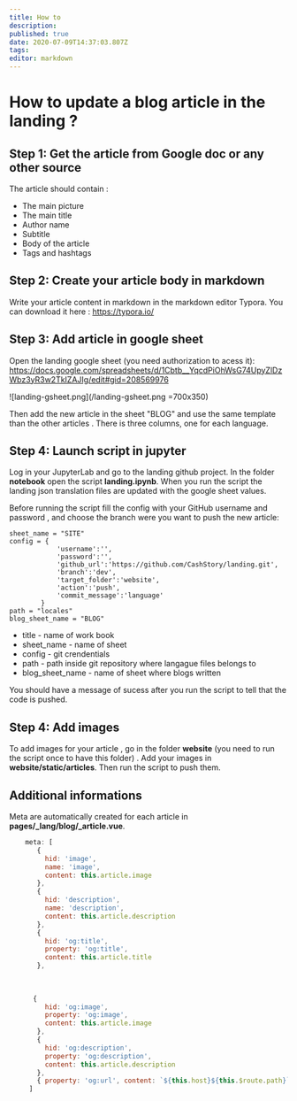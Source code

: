 ```yaml
---
title: How to
description: 
published: true
date: 2020-07-09T14:37:03.807Z
tags: 
editor: markdown
---
```


# How to update a blog article in the landing ? 

## Step 1: Get the article from Google doc or any other source 

The article should contain : 
- The main picture
- The main title
- Author name
- Subtitle 
- Body of the article
- Tags and hashtags

## Step 2: Create your article body in markdown

Write your article content in markdown in the markdown editor Typora. 
You can download it here : https://typora.io/

## Step 3: Add article in google sheet

Open the landing google sheet (you need authorization to acess it): https://docs.google.com/spreadsheets/d/1Cbtb__YqcdPiOhWsG74UpyZlDzWbz3yR3w2TkIZAJIg/edit#gid=208569976

![landing-gsheet.png](/landing-gsheet.png =700x350)

Then add the new article in the sheet "BLOG" and use the same template than the other articles . There is three columns, one for each language.

## Step 4: Launch script in jupyter

Log in your JupyterLab and go to the landing github project. In the folder **notebook** open the script **landing.ipynb**. When you run the script the landing json translation files are updated with the google sheet values.

Before running the script fill the config with your GitHub username and password , and choose the branch were you want to push the new article:

```
sheet_name = "SITE"
config = {
            'username':'',
            'password':'',
            'github_url':'https://github.com/CashStory/landing.git',
            'branch':'dev',
            'target_folder':'website',
            'action':'push',
            'commit_message':'language'
        }
path = "locales"
blog_sheet_name = "BLOG"
```
- title - name of work book
- sheet_name - name of sheet
- config -  git crendentials
- path - path inside git repository where langague files belongs to 
- blog_sheet_name - name of sheet where blogs written 

You should have a message of sucess after you run the script to tell that the code is pushed. 

## Step 4: Add images

To add images for your article , go in the folder **website** (you need to run the script once to have this folder) . Add your images in **website/static/articles**. Then run the script to push them. 


## Additional informations 

Meta are automatically created for each article in  **pages/_lang/blog/_article.vue**. 

```js
    meta: [
       {
         hid: 'image',
         name: 'image',
         content: this.article.image
       },
       {
         hid: 'description',
         name: 'description',
         content: this.article.description
       },
       {
         hid: 'og:title',
         property: 'og:title',
         content: this.article.title
       },
      
 
 
      {
         hid: 'og:image',
         property: 'og:image',
         content: this.article.image
       },
       {
         hid: 'og:description',
         property: 'og:description',
         content: this.article.description
       },
       { property: 'og:url', content: `${this.host}${this.$route.path}` }
     ]

```

